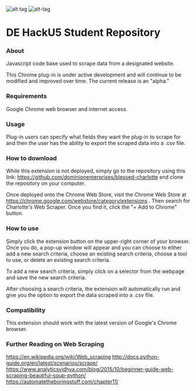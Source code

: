 
![alt tag](https://github.com/dominionenterprises/blessed-charlotte/blob/master/download.png)  ![alt-tag](https://github.com/dominionenterprises/blessed-charlotte/blob/master/charles.jpg)

# DE HackU5 Student Repository

### About
Javascript code base used to scrape data from a designated website.

This Chrome plug-in is under active development and will continue to be modified and improved over time. The current release is an "alpha."

### Requirements

Google Chrome web browser and internet access.

### Usage

Plug-in users can specify what fields they want the plug-in to scrape for and then the user has the ability to export the scraped data into a .csv file.

### How to download

While this extension is not deployed, simply go to the repository using this link: https://github.com/dominionenterprises/blessed-charlotte and clone the repository on your computer.

Once deployed onto the Chrome Web Store, visit the Chrome Web Store at https://chrome.google.com/webstore/category/extensions .
Then search for Charlotte's Web Scraper. Once you find it, click the "+ Add to Chrome" button.

### How to use

Simply click the extension button on the upper-right corner of your browser. Once you do, a pop-up window will appear and you can choose to either add a new search criteria, choose an existing search criteria, choose a tool to use, or delete an existing search criteria.

To add a new search criteria, simply click on a selector from the webpage and save the new search criteria.

After choosing a search criteria, the extension will automatically run and give you the option to export the data scraped into a .csv file.

### Compatibility

This extension should work with the latest version of Google's Chrome browser.

### Further Reading on Web Scraping

https://en.wikipedia.org/wiki/Web_scraping
http://docs.python-guide.org/en/latest/scenarios/scrape/
https://www.analyticsvidhya.com/blog/2015/10/beginner-guide-web-scraping-beautiful-soup-python/
https://automatetheboringstuff.com/chapter11/
